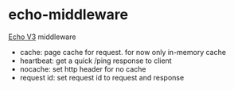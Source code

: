 # echo-middleware
[Echo V3](https://github.com/labstack/echo) middleware

* cache: page cache for request. for now only in-memory cache
* heartbeat: get a quick /ping response to client
* nocache: set http header for no cache
* request id: set request id to request and response